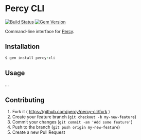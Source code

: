 # Percy CLI

[![Build Status](https://travis-ci.org/percy/percy-cli.svg?branch=master)](https://travis-ci.org/percy/percy-cli)
[![Gem Version](https://badge.fury.io/rb/percy-cli.svg)](http://badge.fury.io/rb/percy-cli)

Command-line interface for [Percy](https://percy.io).

## Installation

```ruby
$ gem install percy-cli
```

## Usage

...

## Contributing

1. Fork it ( https://github.com/percy/percy-cli/fork )
2. Create your feature branch (`git checkout -b my-new-feature`)
3. Commit your changes (`git commit -am 'Add some feature'`)
4. Push to the branch (`git push origin my-new-feature`)
5. Create a new Pull Request

